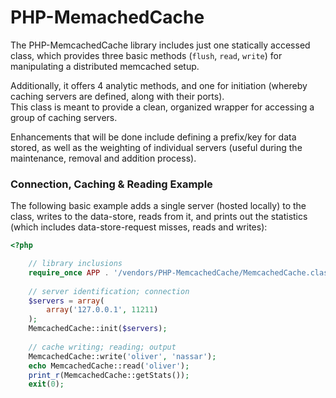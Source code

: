 PHP-MemachedCache
===
The PHP-MemcachedCache library includes just one statically accessed class,
which provides three basic methods (`flush`, `read`, `write`) for manipulating a
distributed memcached setup.

Additionally, it offers 4 analytic methods, and one for initiation (whereby
caching servers are defined, along with their ports).  
This class is meant to provide a clean, organized wrapper for accessing a group
of caching servers.

Enhancements that will be done include defining a prefix/key for data stored,
as well as the weighting of individual servers (useful during the maintenance,
removal and addition process).

### Connection, Caching &amp; Reading Example
The following basic example adds a single server (hosted locally) to the class,
writes to the data-store, reads from it, and prints out the statistics (which
includes data-store-request misses, reads and writes):

``` php
<?php

    // library inclusions
    require_once APP . '/vendors/PHP-MemcachedCache/MemcachedCache.class.php';
    
    // server identification; connection
    $servers = array(
        array('127.0.0.1', 11211)
    );
    MemcachedCache::init($servers);
    
    // cache writing; reading; output
    MemcachedCache::write('oliver', 'nassar');
    echo MemcachedCache::read('oliver');
    print_r(MemcachedCache::getStats());
    exit(0);

```

